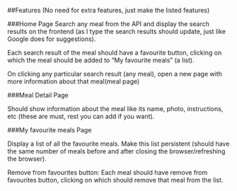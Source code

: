 ##Features (No need for extra features, just make the listed features)

###Home Page
Search any meal from the API and display the search results on the frontend (as I type the search results should update, just like Google does for suggestions).

Each search result of the meal should have a favourite button, clicking on which the meal should be added to “My favourite meals” (a list).

On clicking any particular search result (any meal), open a new page with more information about that meal(meal page)

###Meal Detail Page

Should show information about the meal like its name, photo, instructions, etc (these are must, rest you can add if you want).

###My favourite meals Page

Display a list of all the favourite meals.
Make this list persistent (should have the same number of meals before and after closing the browser/refreshing the browser).

Remove from favourites button: Each meal should have remove from favourites button, clicking on which should remove that meal from the list.
